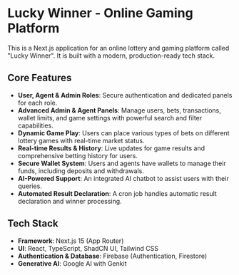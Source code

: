 # Lucky Winner - Online Gaming Platform

This is a Next.js application for an online lottery and gaming platform called "Lucky Winner". It is built with a modern, production-ready tech stack.

## Core Features

- **User, Agent & Admin Roles**: Secure authentication and dedicated panels for each role.
- **Advanced Admin & Agent Panels**: Manage users, bets, transactions, wallet limits, and game settings with powerful search and filter capabilities.
- **Dynamic Game Play**: Users can place various types of bets on different lottery games with real-time market status.
- **Real-time Results & History**: Live updates for game results and comprehensive betting history for users.
- **Secure Wallet System**: Users and agents have wallets to manage their funds, including deposits and withdrawals.
- **AI-Powered Support**: An integrated AI chatbot to assist users with their queries.
- **Automated Result Declaration**: A cron job handles automatic result declaration and winner processing.

## Tech Stack

- **Framework**: Next.js 15 (App Router)
- **UI**: React, TypeScript, ShadCN UI, Tailwind CSS
- **Authentication & Database**: Firebase (Authentication, Firestore)
- **Generative AI**: Google AI with Genkit
